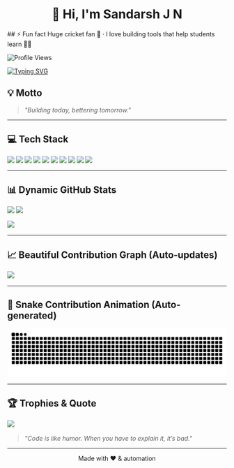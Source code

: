 <h1 align="center">👋 Hi, I'm Sandarsh J N</h1>
## ⚡ Fun fact
Huge cricket fan 🏏 · I love building tools that help students learn 👨‍🎓

![Profile Views](https://komarev.com/ghpvc/?username=Sandarsh18&color=brightgreen)

[![Typing SVG](https://readme-typing-svg.herokuapp.com?size=24&duration=4000&color=F75C7E&center=true&vCenter=true&lines=Hi+I'm+Sandarsh+J+N;Flutter+Developer;AI+Enthusiast;Cloud+Explorer)](https://git.io/typing-svg)


## 💡 Motto
> *"Building today, bettering tomorrow."*


---


## 💻 Tech Stack
<p>
<img src="https://img.shields.io/badge/dart-%230175C2.svg?style=for-the-badge&logo=dart&logoColor=white"/>
<img src="https://img.shields.io/badge/java-%23ED8B00.svg?style=for-the-badge&logo=openjdk&logoColor=white"/>
<img src="https://img.shields.io/badge/html5-%23E34F26.svg?style=for-the-badge&logo=html5&logoColor=white"/>
<img src="https://img.shields.io/badge/javascript-%23323330.svg?style=for-the-badge&logo=javascript&logoColor=%23F7DF1E"/>
<img src="https://img.shields.io/badge/python-3670A0?style=for-the-badge&logo=python&logoColor=ffdd54"/>
<img src="https://img.shields.io/badge/Flutter-%2302569B.svg?style=for-the-badge&logo=Flutter&logoColor=white"/>
<img src="https://img.shields.io/badge/AWS-%23FF9900.svg?style=for-the-badge&logo=amazon-aws&logoColor=white"/>
<img src="https://img.shields.io/badge/mysql-4479A1.svg?style=for-the-badge&logo=mysql&logoColor=white"/>
<img src="https://img.shields.io/badge/git-%23F05033.svg?style=for-the-badge&logo=git&logoColor=white"/>
<img src="https://img.shields.io/badge/github-%23121011.svg?style=for-the-badge&logo=github&logoColor=white"/>
</p>


---


## 📊 Dynamic GitHub Stats
<p>
<img height="170" src="https://github-readme-stats.vercel.app/api?username=Sandarsh18&show_icons=true&theme=radical&hide_border=true"/>
<img height="170" src="https://github-readme-streak-stats.herokuapp.com/?user=Sandarsh18&theme=radical&hide_border=true"/>
</p>
<p>
<img height="170" src="https://github-readme-stats.vercel.app/api/top-langs/?username=Sandarsh18&theme=radical&hide_border=true&layout=compact"/>
</p>


---


## 📈 Beautiful Contribution Graph (Auto‑updates)
<p>
<img src="https://github-readme-activity-graph.vercel.app/graph?username=Sandarsh18&theme=github-compact&area=true&hide_border=true"/>
</p>


---


## 🐍 Snake Contribution Animation (Auto-generated)
<p align="center">
  <!-- Dark mode -->
  <picture>
    <source media="(prefers-color-scheme: dark)" srcset="https://raw.githubusercontent.com/Sandarsh18/Sandarsh18/output/snake-dark.svg" />
    <!-- Light mode -->
    <img alt="github contribution snake" src="https://raw.githubusercontent.com/Sandarsh18/Sandarsh18/output/snake.svg" />
  </picture>
</p>



---


## 🏆 Trophies & Quote
<p>
<img src="https://github-profile-trophy.vercel.app/?username=Sandarsh18&theme=radical&no-frame=true&margin-w=8"/>
</p>


> *"Code is like humor. When you have to explain it, it’s bad."*


---


<p align="center">Made with ❤️ & automation</p>
